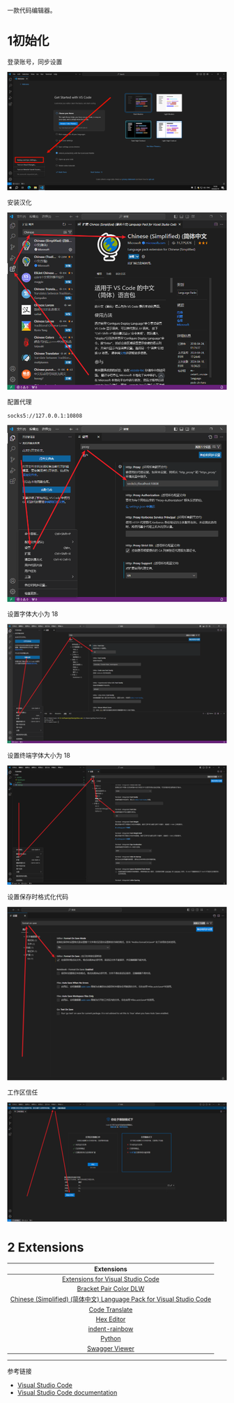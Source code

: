 一款代码编辑器。

# 1初始化

登录账号，同步设置

![登录账号，同步设置](./../../../../../images/Visual%20Studio%20Code/%E7%99%BB%E5%BD%95%E8%B4%A6%E5%8F%B7%EF%BC%8C%E5%90%8C%E6%AD%A5%E8%AE%BE%E7%BD%AE.png)

安装汉化

![安装汉化](./../../../../../images/Visual%20Studio%20Code/%E5%AE%89%E8%A3%85%E6%B1%89%E5%8C%96.png)

配置代理

```
socks5://127.0.0.1:10808
```

![配置代理](./../../../../../images/Visual%20Studio%20Code/%E9%85%8D%E7%BD%AE%E4%BB%A3%E7%90%86.png)

设置字体大小为 18

![设置字体大小为 18](./../../../../../images/Visual%20Studio%20Code/%E8%AE%BE%E7%BD%AE%E5%AD%97%E4%BD%93%E5%A4%A7%E5%B0%8F%E4%B8%BA%2018.png)

设置终端字体大小为 18

![设置终端字体大小为 18](./../../../../../images/Visual%20Studio%20Code/%E8%AE%BE%E7%BD%AE%E7%BB%88%E7%AB%AF%E5%AD%97%E4%BD%93%E5%A4%A7%E5%B0%8F%E4%B8%BA%2018.png)

设置保存时格式化代码

![设置保存时格式化代码](./../../../../../images/Visual%20Studio%20Code/%E8%AE%BE%E7%BD%AE%E4%BF%9D%E5%AD%98%E6%97%B6%E6%A0%BC%E5%BC%8F%E5%8C%96%E4%BB%A3%E7%A0%81.png)

工作区信任

![工作区信任](./../../../../../images/Visual%20Studio%20Code/%E5%B7%A5%E4%BD%9C%E5%8C%BA%E4%BF%A1%E4%BB%BB.png)

# 2 Extensions

|                          Extensions                          |
| :----------------------------------------------------------: |
| [Extensions for Visual Studio Code](https://marketplace.visualstudio.com/) |
| [Bracket Pair Color DLW](https://marketplace.visualstudio.com/items?itemName=BracketPairColorDLW.bracket-pair-color-dlw) |
| [Chinese (Simplified) (简体中文) Language Pack for Visual Studio Code](https://marketplace.visualstudio.com/items?itemName=MS-CEINTL.vscode-language-pack-zh-hans) |
| [Code Translate](https://marketplace.visualstudio.com/items?itemName=w88975.code-translate) |
| [Hex Editor](https://marketplace.visualstudio.com/items?itemName=ms-vscode.hexeditor) |
| [indent-rainbow](https://marketplace.visualstudio.com/items?itemName=oderwat.indent-rainbow) |
| [Python](https://marketplace.visualstudio.com/items?itemName=ms-python.python) |
| [Swagger Viewer](https://marketplace.visualstudio.com/items?itemName=Arjun.swagger-viewer) |

---

参考链接

- [Visual Studio Code](https://code.visualstudio.com/)
- [Visual Studio Code documentation](https://code.visualstudio.com/docs)
